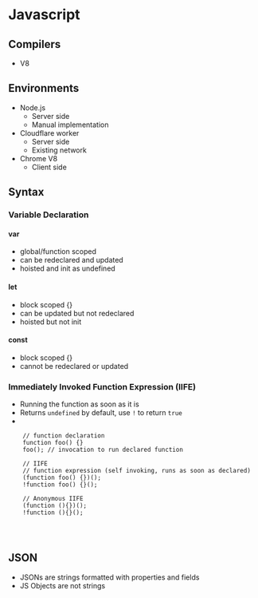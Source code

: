 # Javascript
## Compilers
- V8

## Environments
- Node.js
  - Server side
  - Manual implementation
- Cloudflare worker
  - Server side
  - Existing network
- Chrome V8
  - Client side
## Syntax
### Variable Declaration
#### var
- global/function scoped
- can be redeclared and updated 
- hoisted and init as undefined
#### let
- block scoped {}
- can be updated but not redeclared
- hoisted but not init
#### const
- block scoped {}
- cannot be redeclared or updated
### Immediately Invoked Function Expression (IIFE)
- Running the function as soon as it is 
- Returns `undefined` by default, use `!` to return `true`
- 

```
    // function declaration
    function foo() {}
    foo(); // invocation to run declared function
   
    // IIFE
    // function expression (self invoking, runs as soon as declared)
    (function foo() {})();
    !function foo() {}();

    // Anonymous IIFE
    (function (){})();
    !function (){}();

 


```
## JSON
- JSONs are strings formatted with properties and fields
- JS Objects are not strings
